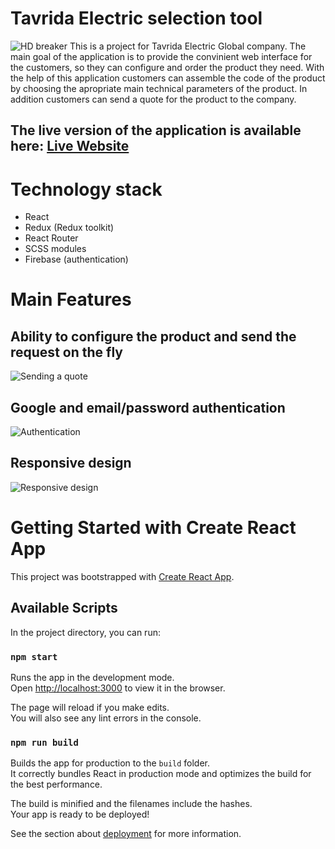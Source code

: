 # Tavrida Electric selection tool

![HD breaker](https://i.ibb.co/dWrsCXY/Tavrida-Final-Monitor.png)
This is a project for Tavrida Electric Global company.
The main goal of the application is to provide the convinient web interface for the customers, so they can configure and order the product they need. With the help of this application customers can assemble the code of the product by choosing the apropriate main technical parameters of the product.
In addition customers can send a quote for the product to the company.

## The live version of the application is available here: [Live Website](https://vcb-configurator.netlify.app)

# Technology stack

- React
- Redux (Redux toolkit)
- React Router
- SCSS modules
- Firebase (authentication)

# Main Features

## Ability to configure the product and send the request on the fly

![Sending a quote](https://s9.gifyu.com/images/Mygif9f18370dd05c33d7.gif)

## Google and email/password authentication

![Authentication](https://s9.gifyu.com/images/Mygif2.gif)

## Responsive design

![Responsive design](https://github.com/Sir-Unkie/Tavrida-VCB-Configurator/blob/master/GIF/Mygif5.gif)

# Getting Started with Create React App

This project was bootstrapped with [Create React App](https://github.com/facebook/create-react-app).

## Available Scripts

In the project directory, you can run:

### `npm start`

Runs the app in the development mode.\
Open [http://localhost:3000](http://localhost:3000) to view it in the browser.

The page will reload if you make edits.\
You will also see any lint errors in the console.

### `npm run build`

Builds the app for production to the `build` folder.\
It correctly bundles React in production mode and optimizes the build for the best performance.

The build is minified and the filenames include the hashes.\
Your app is ready to be deployed!

See the section about [deployment](https://facebook.github.io/create-react-app/docs/deployment) for more information.
